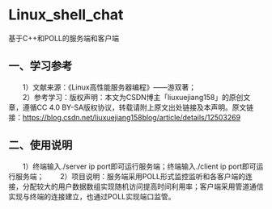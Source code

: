 # Linux_shell_chat
基于C++和POLL的服务端和客户端
## 一、学习参考
&emsp;&emsp;1）文献来源：《Linux高性能服务器编程》——游双著；\
&emsp;&emsp;2）参考学习：版权声明：本文为CSDN博主「liuxuejiang158」的原创文章，遵循CC 4.0 BY-SA版权协议，转载请附上原文出处链接及本声明。原文链接：https://blog.csdn.net/liuxuejiang158blog/article/details/12503269
## 二、使用说明
&emsp;&emsp;1）终端输入./server ip port即可运行服务端；终端输入./client ip port即可运行服务端；
&emsp;&emsp;2）项目说明：服务端采用POLL形式监控监听和各客户端的连接，分配较大的用户数据数组实现随机访问提高时间利用率；客户端采用管道通信实现与终端的连接建立，也通过POLL实现端口监管。
